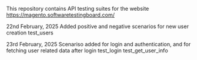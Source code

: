 This repository contains API testing suites for the website https://magento.softwaretestingboard.com/

22nd February, 2025
Added positive and negative scenarios for new user creation
test_users

23rd February, 2025
Scenariso added for login and authentication, and for fetching user related data after login
test_login
test_get_user_info